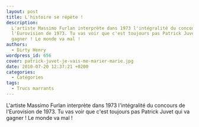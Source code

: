 ```yaml
---
layout: post
title: L'histoire se répète !
description:
  L'artiste Massimo Furlan interprète dans 1973 l'intégralité du concours de
  l'Eurovision de 1973. Tu vas voir que c'est toujours pas Patrick Juvet qui va
  gagner ! Le monde va mal !
authors:
  - Dirty Henry
wordpress_id: 656
cover: patrick-juvet-je-vais-me-marier-marie.jpg
date: 2010-07-20 12:37:21 +0200
categories:
  - Catégories
tags:
  - Trucs marrants
---
```


L'artiste Massimo Furlan interprète dans 1973 l'intégralité du concours de
l'Eurovision de 1973. Tu vas voir que c'est toujours pas Patrick Juvet qui va
gagner ! Le monde va mal !
